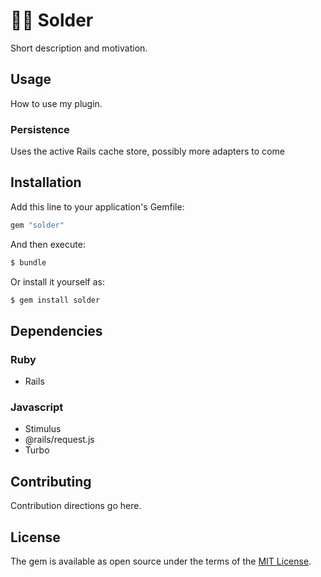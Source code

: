 # 🧑‍🏭 Solder
Short description and motivation.

## Usage
How to use my plugin.

### Persistence

Uses the active Rails cache store, possibly more adapters to come

## Installation
Add this line to your application's Gemfile:

```ruby
gem "solder"
```

And then execute:
```bash
$ bundle
```

Or install it yourself as:
```bash
$ gem install solder
```

## Dependencies

### Ruby
- Rails

### Javascript

- Stimulus
- @rails/request.js
- Turbo

## Contributing
Contribution directions go here.

## License
The gem is available as open source under the terms of the [MIT License](https://opensource.org/licenses/MIT).
